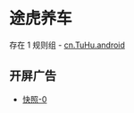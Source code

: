 # 途虎养车

存在 1 规则组 - [cn.TuHu.android](/src/apps/cn.TuHu.android.ts)

## 开屏广告

- [快照-0](https://gkd-kit.songe.li/import/12846408)
